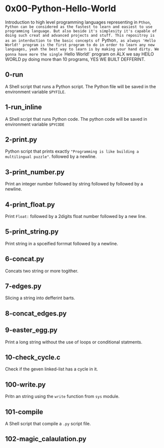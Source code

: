 # 0x00-Python-Hello-World

  Introduction to high level programming languages representing in `Pthon`, `Python can be considered as the fastest to learn and easiest to use programming language. But also beside it's simplesity it's capable of doing such creat and advanced projects and stuff.
  This repositroy is as an interduction to the basic concepts of `Python`, as always 'Hello World!' program is the first program to do in order to learn any new languages, yeah the best way to learn is by making your hand dirty.
  We gonna have more the single `Hello World!` program on ALX we say HElLO WORLD py doing more than 10 programs, YES WE BUILT DEFFERINT.

## 0-run

   A Shell script that runs a Python script.
   The Python file will be saved in the environment variable `$PYFILE`.

## 1-run_inline

   A Shell script that runs Python code.
   The python code will be saved in environment variable `$PYCODE`

## 2-print.py

   Python script that prints exactly `"Programming is like building a multilingual puzzle"`. followed by a newline.

## 3-print_number.py

   Print an integer number followed by string followed by followed by a newline.

## 4-print_float.py

   Print `Float:` followed by a 2digits float number followed by a new line.

## 5-print_string.py

   Print string in a spceified forrmat followed by a newline.

## 6-concat.py

   Concats two string or more togither.

## 7-edges.py

   Slicing a string into defferint barts.

## 8-concat_edges.py


## 9-easter_egg.py

   Print a long string without the use of loops or conditional statments.

## 10-check_cycle.c

   Check if the geven linked-list has a cycle in it.

## 100-write.py

   Pritn an string using the `write` function from `sys` module.

## 101-compile

   A Shell script that compile a `.py` script file.

## 102-magic_calaulation.py
